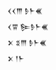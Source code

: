 <div class='block'>
<div class='line'>𒌋𒌋𒐈 𒊩𒈨𒌍</div>
<div class='line'>𒌋𒐊 𒌉𒊩𒈨𒌍</div>
<div class='line'>𒉽 𒐏𒐈 𒊩𒈨𒌍</div>
<div class='line'>𒉽 𒁹𒈨</div>
</div>